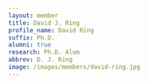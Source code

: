 ```yaml
---
layout: member
title: David J. Ring
profile_name: David Ring
suffix: Ph.D.
alumni: true
research: Ph.D. Alum
abbrev: D. J. Ring
image: /images/members/david-ring.jpg
---
```

